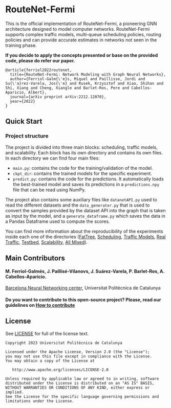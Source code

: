 # RouteNet-Fermi

This is the official implementation of RouteNet-Fermi, a pioneering GNN architecture designed to model computer 
networks. RouteNet-Fermi supports complex traffic models, multi-queue scheduling policies, routing policies and 
can provide accurate estimates in networks not seen in the training phase.

**If you decide to apply the concepts presented or base on the provided code, please do refer our paper.**

```
@article{ferriol2022routenet,
  title={RouteNet-Fermi: Network Modeling with Graph Neural Networks},
  author={Ferriol-Galm{\'e}s, Miquel and Paillisse, Jordi and Su{\'a}rez-Varela, Jos{\'e} and Rusek, Krzysztof and Xiao, Shihan and Shi, Xiang and Cheng, Xiangle and Barlet-Ros, Pere and Cabellos-Aparicio, Albert},
  journal={arXiv preprint arXiv:2212.12070},
  year={2022}
}
```

## Quick Start
### Project structure

The project is divided into three main blocks: scheduling, traffic models, and scalability. Each block has its own 
directory and contains its own files. In each directory we can find four main files:
- `main.py`: contains the code for the training/validation of the model.
- `ckpt_dir`: contains the trained models for the specific experiment.
- `predict.py`: contains the code for the predictions. It automatically loads the best-trained model and 
saves its predictions in a `predictions.npy` file that can be read using NumPy.

The project also contains some auxiliary files like `datanetAPI.py` used to read the different datasets and the 
`data_generator.py` that is used to convert the samples provided by the dataset API into the graph that is taken as
input by the model, and a `generate_dataframe.py` which saves the data in a Pandas Dataframe used to compute the scores.

You can find more information about the reproducibility of the experiments inside each one of the directories 
([FatTree](/fat_tree/README.md), [Scheduling](/scheduling/README.md), [Traffic Models](/TrafficModels/README.md), 
[Real Traffic](/real_traffic/README.md), [Testbed](/testbed/README.md), [Scalability](/scalability/README.md), 
[All Mixed](/all_mixed/README.md)).

## Main Contributors
#### M. Ferriol-Galmés, J. Paillisé-Vilanovs, J. Suárez-Varela, P. Barlet-Ros, A. Cabellos-Aparicio.

[Barcelona Neural Networking center](https://bnn.upc.edu/), Universitat Politècnica de Catalunya

#### Do you want to contribute to this open-source project? Please, read our guidelines on [How to contribute](CONTRIBUTING.md)

## License
See [LICENSE](LICENSE) for full of the license text.

```
Copyright 2023 Universitat Politècnica de Catalunya

Licensed under the Apache License, Version 2.0 (the "License");
you may not use this file except in compliance with the License.
You may obtain a copy of the License at

   http://www.apache.org/licenses/LICENSE-2.0

Unless required by applicable law or agreed to in writing, software
distributed under the License is distributed on an "AS IS" BASIS,
WITHOUT WARRANTIES OR CONDITIONS OF ANY KIND, either express or implied.
See the License for the specific language governing permissions and
limitations under the License.
```
